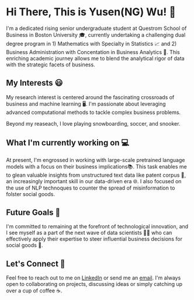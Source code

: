 # Hi There, This is Yusen(NG) Wu! 👋

I'm a dedicated rising senior undergraduate student at Questrom School of Business in Boston University 🎓, currently undertaking a challenging dual degree program in 1) Mathematics with Specialty in Statistics 📈 and 2) Business Administration with Concentation in Business Analytics 💼. This enriching academic journey allows me to blend the analytical rigor of data with the strategic facets of business.

## My Interests 😃

My research interest is centered around the fascinating crossroads of business and machine learning 🖥️. I'm passionate about leveraging advanced computational methods to tackle complex business problems.

Beyond my reaseach, I love playing snowboarding, soccer, and snooker.

## What I'm currently working on 💻

At present, I'm engrossed in working with large-scale pretrained language models with a focus on their business implications📚. This task enables me to glean valuable insights from unstructured text data like patent corpus 📝, an increasingly important skill in our data-driven era 🌐. I also focused on the use of NLP technoques to counter the spread of misinformation to folster social goods. 

## Future Goals 🚀

I'm committed to remaining at the forefront of technological innovation, and I see myself as a part of the next wave of data scientists 🧑‍💻 who can effectively apply their expertise to steer influential business decisions for social goods 🎯.

## Let's Connect 🤝

Feel free to reach out to me on [LinkedIn](https://www.linkedin.com/in/yusen-wu-7bb7351a9/) or send me an [email](mailto:yusenwu13@gmail.com). I'm always open to collaborating on projects, discussing ideas or simply catching up over a cup of coffee ☕.

